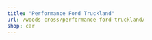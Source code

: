 ```yaml
---
title: "Performance Ford Truckland"
url: /woods-cross/performance-ford-truckland/
shop: car
---
```

